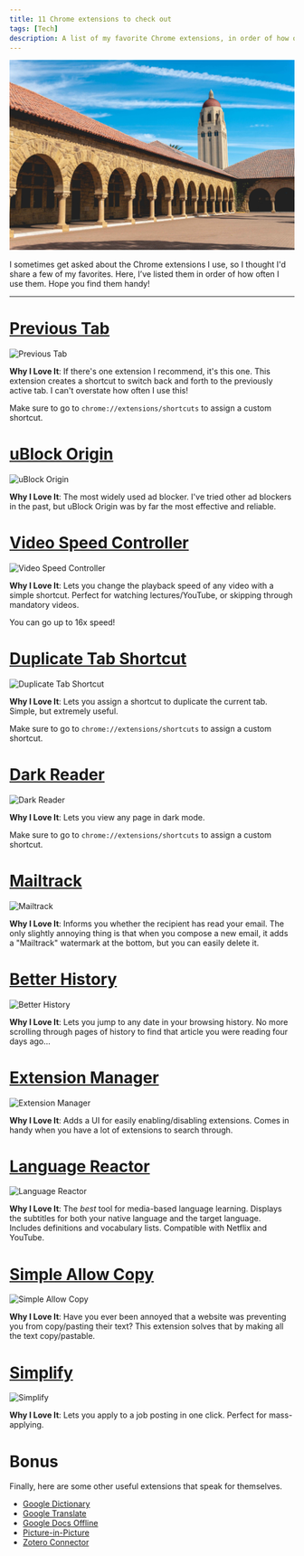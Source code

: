 ```yaml
---
title: 11 Chrome extensions to check out
tags: [Tech]
description: A list of my favorite Chrome extensions, in order of how often I use them.
---
```


![Stanford Main Quad](/assets/posts/stanford-hoover-quad.jpg)

I sometimes get asked about the Chrome extensions I use, so I thought I'd share a few of my favorites. Here, I’ve listed them in order of how often I use them. Hope you find them handy!

---

# [Previous Tab](https://chrome.google.com/webstore/detail/previous-tab/bjaniflnlhhofabpoamhnobeonjcjjpl)

![Previous Tab](https://lh3.googleusercontent.com/qhscoEJVmH3aRiyP7grPoIsjZq6m9pOgfQVkvAlqR7kdUUbPsZNHB_xisVFaJ930YsWLOSvIi9cyojlRV42b8uSK=w640-h400-e365-rj-sc0x00ffffff)

**Why I Love It**: If there's one extension I recommend, it's this one. This extension creates a shortcut to switch back and forth to the previously active tab. I can't overstate how often I use this!

Make sure to go to `chrome://extensions/shortcuts` to assign a custom shortcut.

# [uBlock Origin](https://chrome.google.com/webstore/detail/ublock-origin/cjpalhdlnbpafiamejdnhcphjbkeiagm)

![uBlock Origin](https://lh3.googleusercontent.com/fkBLPrlZP_TXDyLFJLn03MvXlzHPnaa3xRgiIgCSR_jAvDRxtebwMR6U7_WniECDjYMVVkYGEnDRs_D4BDyemKRxvA=w640-h400-e365-rj-sc0x00ffffff)

**Why I Love It**: The most widely used ad blocker. I've tried other ad blockers in the past, but uBlock Origin was by far the most effective and reliable.

# [Video Speed Controller](https://chrome.google.com/webstore/detail/video-speed-controller/nffaoalbilbmmfgbnbgppjihopabppdk)

![Video Speed Controller](https://lh3.googleusercontent.com/5aoc5CzYDnoG0UkF6GkAmn9BKf_qCk3d4jEDFIaGXIlN51k7GrL83aW1zHzFX0dfq2fOtrK92JKRS-5C4yUe5lkz=w640-h400-e365-rj-sc0x00ffffff)

**Why I Love It**: Lets you change the playback speed of any video with a simple shortcut. Perfect for watching lectures/YouTube, or skipping through mandatory videos.

You can go up to 16x speed!

# [Duplicate Tab Shortcut](https://chrome.google.com/webstore/detail/duplicate-tab-shortcut/klehggjefofgiajjfpoebdidnpjmljhb)

![Duplicate Tab Shortcut](https://lh3.googleusercontent.com/KKH3a88rj3L3xNMTH3ohcKidgY1dGL1xwRSaXrY0sC87V0V7DB67XSsNaOuP-GFi_CqaBQMABNNybcDU4NDp7xDgEg=w640-h400-e365-rj-sc0x00ffffff)

**Why I Love It**: Lets you assign a shortcut to duplicate the current tab. Simple, but extremely useful.

Make sure to go to `chrome://extensions/shortcuts` to assign a custom shortcut.

# [Dark Reader](https://chrome.google.com/webstore/detail/dark-reader/eimadpbcbfnmbkopoojfekhnkhdbieeh)

![Dark Reader](https://lh3.googleusercontent.com/2_eQJ8fW_h0bD1VYMHL0kwK8_9FEAIT6qZuZzDj5o0UBfW0Nvt4pR0Yrgi5VArfeHthbvtDIa-Idpbkk4u3WvzKhrA=w640-h400-e365-rj-sc0x00ffffff)

**Why I Love It**: Lets you view any page in dark mode.

Make sure to go to `chrome://extensions/shortcuts` to assign a custom shortcut.

# [Mailtrack](https://chrome.google.com/webstore/detail/email-tracker-for-gmail-m/ndnaehgpjlnokgebbaldlmgkapkpjkkb)

![Mailtrack](https://lh3.googleusercontent.com/NRLelvQ-QYpC2kGMByugvYQAlLhaMQKaJu_NpDqm_9XP4nfx_4MQrP9tGU3O2WfzFPQneQ-Cz1I69ZJFO2E1KFGZwQ=w640-h400-e365-rj-sc0x00ffffff)

**Why I Love It**: Informs you whether the recipient has read your email. The only slightly annoying thing is that when you compose a new email, it adds a "Mailtrack" watermark at the bottom, but you can easily delete it.

# [Better History](https://chrome.google.com/webstore/detail/better-history/egehpkpgpgooebopjihjmnpejnjafefi)

![Better History](https://lh3.googleusercontent.com/gxzvgxOY0lwFVv-4VhCdLF9tNokZzTe9Q-L96WmpIpS-jhUJ4S1N5vPMW0pR4_TNNFYLi-U6BlYVUKV2y_f0TjZL3Yk=w640-h400-e365-rj-sc0x00ffffff)

**Why I Love It**: Lets you jump to any date in your browsing history. No more scrolling through pages of history to find that article you were reading four days ago...

# [Extension Manager](https://chrome.google.com/webstore/detail/extension-manager/gjldcdngmdknpinoemndlidpcabkggco)

![Extension Manager](https://lh3.googleusercontent.com/i1quYLmDyiU7N5ES24UQEj74GRSnnMn7eBRwXLBfUK6zwaqWDzmmRAPH6YI7ih0aVKXdH9giVh5W7OjDs4sGdor_=w640-h400-e365-rj-sc0x00ffffff)

**Why I Love It**: Adds a UI for easily enabling/disabling extensions. Comes in handy when you have a lot of extensions to search through.

# [Language Reactor](https://chrome.google.com/webstore/detail/language-reactor/hoombieeljmmljlkjmnheibnpciblicm)

![Language Reactor](https://lh3.googleusercontent.com/_N_lPehEUiKu0S7t0iHSA_NMyODmO9AgR7nuKb7H1jo-dSIL9E3G4ED8A60B3dwGPfswda0v9LzhNlURMY_SO15qIg=w640-h400-e365-rj-sc0x00ffffff)

**Why I Love It**: The *best* tool for media-based language learning. Displays the subtitles for both your native language and the target language. Includes definitions and vocabulary lists. Compatible with Netflix and YouTube.

# [Simple Allow Copy](https://chrome.google.com/webstore/detail/simple-allow-copy/aefehdhdciieocakfobpaaolhipkcpgc)

![Simple Allow Copy](https://lh3.googleusercontent.com/7RdSEXtPAmerwrUeXMBq9h_1x03PFtwCNqj66ijJUKQevh9KoZL5yOlZSxdA1hIOZ74lqR4SIrRcVzeuPv4m0vnf=w640-h400-e365-rj-sc0x00ffffff)

**Why I Love It**: Have you ever been annoyed that a website was preventing you from copy/pasting their text? This extension solves that by making all the text copy/pastable.

# [Simplify](https://chrome.google.com/webstore/detail/simplify-copilot-autofill/pbanhockgagggenencehbnadejlgchfc)

![Simplify](https://lh3.googleusercontent.com/nkR2HSy2lfml1zdn3CfQDQG-kGTSK6xmpNhSrK8yVztIj7OPsi-zb-QxF1-RawaHM16rlHrtIUTLg_HylzjTha7Rsw=w640-h400-e365-rj-sc0x00ffffff)

**Why I Love It**: Lets you apply to a job posting in one click. Perfect for mass-applying.

# Bonus

Finally, here are some other useful extensions that speak for themselves.

- [Google Dictionary](https://chrome.google.com/webstore/detail/google-dictionary-by-goog/mgijmajocgfcbeboacabfgobmjgjcoja)
- [Google Translate](https://chrome.google.com/webstore/detail/google-translate/aapbdbdomjkkjkaonfhkkikfgjllcleb)
- [Google Docs Offline](https://chrome.google.com/webstore/detail/google-docs-offline/ghbmnnjooekpmoecnnnilnnbdlolhkhi)
- [Picture-in-Picture](https://chrome.google.com/webstore/detail/picture-in-picture-extens/hkgfoiooedgoejojocmhlaklaeopbecg)
- [Zotero Connector](https://chrome.google.com/webstore/detail/zotero-connector/ekhagklcjbdpajgpjgmbionohlpdbjgc)
